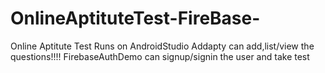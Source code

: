 # OnlineAptituteTest-FireBase-
Online Aptitute Test
Runs on AndroidStudio
Addapty can add,list/view  the questions!!!!
FirebaseAuthDemo can signup/signin the user and take test
